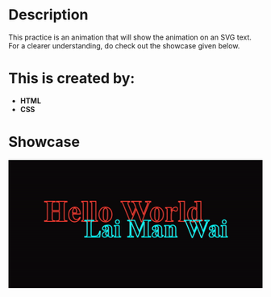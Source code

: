 # Description
This practice is an animation that will show the animation on an SVG text. For a clearer understanding, do check out the showcase given below. 

# This is created by:
* __HTML__
* __CSS__

# Showcase
![It's a Screenshot of the example output](https://github.com/varManWai/CSS-SVGTextAnimation-1_Practice/blob/master/assets/github%20showcase.gif)
